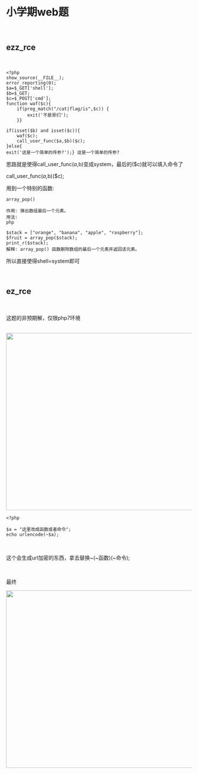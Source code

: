 # 小学期web题

<br>


## ezz_rce

<br>

````
<?php
show_source(__FILE__);
error_reporting(0);
$a=$_GET['shell'];
$b=$_GET;
$c=$_POST['cmd'];
function waf($c){
    if(preg_match("/cat|flag/is",$c)) {
        exit('不是哥们');
    }}

if(isset($b) and isset($c)){
    waf($c);
    call_user_func($a,$b)($c);
}else{
exit('这是一个简单的传参?');} 这是一个简单的传参?
````
思路就是使得call_user_func($a,$b)变成system，最后的($c)就可以填入命令了

call_user_func($a,$b)($c);

用到一个特别的函数:

````
array_pop()

作用: 弹出数组最后一个元素。
用法:
php

$stack = ["orange", "banana", "apple", "raspberry"];
$fruit = array_pop($stack);
print_r($stack);
解释: array_pop() 函数删除数组的最后一个元素并返回该元素。

````

所以直接使得shell=system即可


<br>

## ez_rce


<br>

这题的非预期解，仅限php7环境

<br>

<img src="https://54huarui.github.io/blogs/xxq/1.png" width="880" height="480">

<br>

````
<?php

$a = "这里改成函数或者命令";
echo urlencode(~$a);
````
<br>

这个会生成url加密的东西，拿去替换~(~函数)(~命令);

<br>

最终

<img src="https://54huarui.github.io/blogs/xxq/2.png" width="880" height="480">